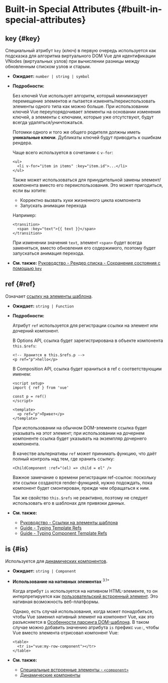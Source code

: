 # Built-in Special Attributes {#built-in-special-attributes}

## key {#key}

 Специальный атрибут `key` (ключ) в первую очередь используется как подсказка для алгоритма виртуального DOM Vue для идентификации VNodes (виртуальных узлов) при вычислении разницы между обновленным списком узлов и старым.

- **Ожидает:** `number | string | symbol`

- **Подробности:**

  Без ключей Vue использует алгоритм, который минимизирует перемещение элементов и пытается изменять/переиспользовать элементы одного типа как можно больше. При использовании ключей Vue переупорядочивает элементы на основании изменения ключей, а элементы с ключами, которые уже отсутствуют, будут всегда удаляться/уничтожаться. 

  Потомки одного и того же общего родителя должны иметь **уникальные ключи**. Дубликаты ключей будут приводить к ошибкам рендера.

  Чаще всего используется в сочетании с `v-for`:

  ```vue-html
  <ul>
    <li v-for="item in items" :key="item.id">...</li>
  </ul>
  ```

  Также может использоваться для принудительной замены элемент/компонента вместо его переиспользования. Это может пригодиться, если вы хотите:

  - Корректно вызвать хуки жизненного цикла компонента
  - Запускать анимации перехода

  Например:

  ```vue-html
  <transition>
    <span :key="text">{{ text }}</span>
  </transition>
  ```

  При изменении значения `text`, элемент `<span>` будет всегда заменяться, вместо обновления его содержимого, поэтому будет запускаться анимация перехода.

- **См. также:** [Руководство - Рендер списка - Сохранение состояния с помощью `key`](/guide/essentials/list.html#maintaining-state-with-key)

## ref {#ref}

Означает [ссылку на элементы шаблона](/guide/essentials/template-refs.html).

- **Ожидает:** `string | Function`

- **Подробности:**

  Атрибут `ref` используется для регистрации ссылки на элемент или дочерний компонент.

  В Options API, ссылка будет зарегистрирована в объекте компонента `this.$refs`:

  ```vue-html
  <!-- Хранится в this.$refs.p -->
  <p ref="p">hello</p>
  ```

  В Composition API, ссылка будет храниться в ref с соответствующим именем:

  ```vue
  <script setup>
  import { ref } from 'vue'

  const p = ref()
  </script>

  <template>
    <p ref="p">Привет</p>
  </template>
  ```

  При использовании на обычном DOM-элементе ссылка будет указывать на этот элемент; при использовании на дочернем компоненте ссылка будет указывать на экземпляр дочернего компонента.

  В качестве альтернативы `ref` может принимать функцию, что даёт полный контроль над тем, где хранить ссылку:

  ```vue-html
  <ChildComponent :ref="(el) => child = el" />
  ```

  Важное замечание о времени регистрации ref-ссылок: поскольку эти ссылки создаются render-функцией, нужно подождать, пока компонент будет смонтирован, прежде чем обращаться к ним.

  Так же свойство `this.$refs` не реактивно, поэтому не следует использовать его в шаблонах для привязки данных.

- **См. также:**
  - [Руководство - Ссылки на элементы шаблона](/guide/essentials/template-refs.html)
  - [Guide - Typing Template Refs](/guide/typescript/composition-api.html#typing-template-refs) <sup class="vt-badge ts" />
  - [Guide - Typing Component Template Refs](/guide/typescript/composition-api.html#typing-component-template-refs) <sup class="vt-badge ts" />

## is {#is}

Используется для [динамических компонентов](/guide/essentials/component-basics.html#dynamic-components).

- **Ожидает:** `string | Component`

- **Использование на нативных элементах** <sup class="vt-badge">3.1+</sup>

  Когда атрибут `is` используется на нативном HTML-элементе, то он интерпретируется как [пользовательский встроенный элемент](https://html.spec.whatwg.org/multipage/custom-elements.html#custom-elements-customized-builtin-example). Это нативная возможность веб-платформы.

  Однако, есть случай использования, когда может понадобиться, чтобы Vue заменил нативный элемент на компонент Vue, как это разъясняется в [Особенности парсинга DOM-шаблона](/guide/essentials/component-basics.html#dom-template-parsing-caveats). В таком случае можно добавить значению атрибута `is` префикс `vue:`, чтобы Vue вместо элемента отрисовал компонент Vue:

  ```vue-html
  <table>
    <tr is="vue:my-row-component"></tr>
  </table>
  ```

- **См. также:**

  - [Специальные встроенные элементы - `<component>`](/api/built-in-special-elements.html#component)
  - [Динамические компоненты](/guide/essentials/component-basics.html#dynamic-components)
